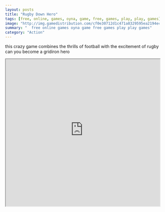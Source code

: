 ```yaml
---
layout: posts
title: "Rugby Down Hero"
tags: [free, online, games, oyna, game, free, games, play, play, games]
image: "http://img.gamedistribution.com/cf0e30712d1c471a8329595ea2194ec1.jpg"
summary: "  free online games oyna game free games play play games"
category: "Action"
---
```


this crazy game combines the thrills of football with the excitement of rugby can you become a gridiron hero

<iframe width="100%" height="480px;" src="http://html5.gamedistribution.com/cf0e30712d1c471a8329595ea2194ec1/"></iframe>